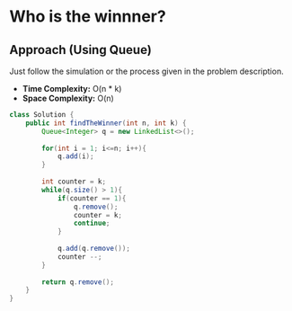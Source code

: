 # Who is the winnner?

## Approach (Using Queue)
Just follow the simulation or the process given in the problem description.

- **Time Complexity:** O(n * k)
- **Space Complexity:** O(n)


```java
class Solution {
    public int findTheWinner(int n, int k) {
        Queue<Integer> q = new LinkedList<>();
        
        for(int i = 1; i<=n; i++){
            q.add(i);
        }
        
        int counter = k;
        while(q.size() > 1){
            if(counter == 1){
                q.remove();
                counter = k;
                continue;
            }
            
            q.add(q.remove());
            counter --;
        }
        
        return q.remove();
    }
}
```